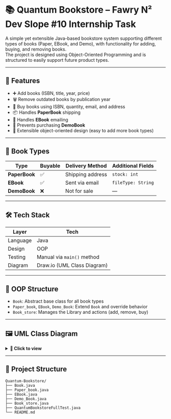 # 📚 Quantum Bookstore – Fawry N² Dev Slope #10 Internship Task

A simple yet extensible Java-based bookstore system supporting different types of books (Paper, EBook, and Demo), with functionality for adding, buying, and removing books.  
The project is designed using Object-Oriented Programming and is structured to easily support future product types.

---

## 🚀 Features

- ➕ Add books (ISBN, title, year, price)
- 🗑️ Remove outdated books by publication year
- 🛒 Buy books using ISBN, quantity, email, and address
- 📦 Handles **PaperBook** shipping
- 📧 Handles **EBook** emailing
- 🚫 Prevents purchasing **DemoBook**
- 🧩 Extensible object-oriented design (easy to add more book types)

---

## 🧱 Book Types

| Type         | Buyable | Delivery Method     | Additional Fields |
|--------------|---------|----------------------|-------------------|
| **PaperBook**| ✅      | Shipping address     | `stock: int`      |
| **EBook**    | ✅      | Sent via email       | `fileType: String`|
| **DemoBook** | ❌      | Not for sale         | —                 |

---

## 🛠️ Tech Stack

| Layer      | Tech       |
|------------|------------|
| Language   | Java       |
| Design     | OOP        |
| Testing    | Manual via `main()` method |
| Diagram    | Draw.io (UML Class Diagram) |

---

## 🧠 OOP Structure

- `Book`: Abstract base class for all book types  
- `Paper_book`, `EBook`, `Demo_Book`: Extend `Book` and override behavior  
- `Book_store`: Manages the Library and actions (add, remove, buy)

---

## 🖼️ UML Class Diagram

<details>
<summary><strong>📌 Click to view</strong></summary>

<br>

📄 [Click here to view UML Diagram (PDF)](https://github.com/ramah83/Quantum-Bookstore-Fawry/blob/main/Erd%20Task2.pdf)

</details>

---

## 📁 Project Structure

```text
Quantum-Bookstore/
├── Book.java
├── Paper_book.java
├── EBook.java
├── Demo_Book.java
├── Book_store.java
├── QuantumBookstoreFullTest.java
└── README.md
